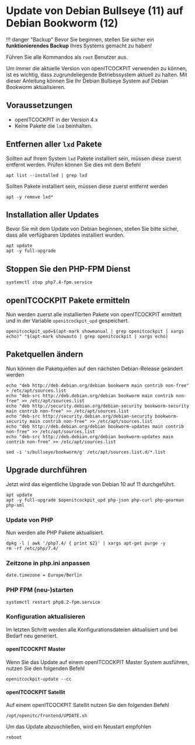 # Update von Debian Bullseye (11) auf Debian Bookworm (12)

!!! danger "Backup"
    Bevor Sie beginnen, stellen Sie sicher ein **funktionierendes Backup** Ihres Systems gemacht zu haben!

Führen Sie alle Kommandos als `root` Benutzer aus.

Um immer die aktuelle Version von openITCOCKPIT verwenden zu können, ist es wichtig, dass zugrundeliegende Betriebssystem aktuell zu halten.
Mit dieser Anleitung können Sie Ihr Debian Bullseye System auf Debian Bookworm aktualisieren.

##  Voraussetzungen
 -  openITCOCKPIT in der Version 4.x
 -  Keine Pakete die `lxd` beinhalten.

## Entfernen aller `lxd` Pakete
Sollten auf Ihrem System `lxd` Pakete installiert sein, müssen diese zuerst entfernt werden. Prüfen können Sie dies mit dem Befehl
```
apt list --installed | grep lxd
```

Sollten Pakete installiert sein, müssen diese zuerst entfernt werden
```
apt -y remove lxd*
```

## Installation aller Updates
Bevor Sie mit dem Update von Debian beginnen, stellen Sie bitte sicher, dass alle verfügbaren Updates installiert wurden.

```
apt update
apt -y full-upgrade
```

## Stoppen Sie den PHP-FPM Dienst
```
systemctl stop php7.4-fpm.service
```

## openITCOCKPIT Pakete ermitteln
Nun werden zuerst alle installierten Pakete von openITCOCKPIT ermittelt und in der Variable `openitcockpit_upd` gespeichert.
```
openitcockpit_upd=$(apt-mark showmanual | grep openitcockpit | xargs echo)" "$(apt-mark showauto | grep openitcockpit | xargs echo)
```

## Paketquellen ändern
Nun können die Paketquellen auf den nächsten Debian-Release geändert werden
```
echo "deb http://deb.debian.org/debian bookworm main contrib non-free" > /etc/apt/sources.list
echo "deb-src http://deb.debian.org/debian bookworm main contrib non-free" >> /etc/apt/sources.list
echo "deb http://security.debian.org/debian-security bookworm-security main contrib non-free" >> /etc/apt/sources.list
echo "deb-src http://security.debian.org/debian-security bookworm-security main contrib non-free" >> /etc/apt/sources.list
echo "deb http://deb.debian.org/debian bookworm-updates main contrib non-free" >> /etc/apt/sources.list
echo "deb-src http://deb.debian.org/debian bookworm-updates main contrib non-free" >> /etc/apt/sources.list

sed -i 's/bullseye/bookworm/g' /etc/apt/sources.list.d/*.list
```

## Upgrade durchführen
Jetzt wird das eigentliche Upgrade von Debian 10 auf 11 durchgeführt.
```
apt update
apt -y full-upgrade $openitcockpit_upd php-json php-curl php-gearman php-xml
```

### Update von PHP
Nun werden alle PHP Pakete aktualisiert.

```
dpkg -l | awk '/php7.4/ { print $2}' | xargs apt-get purge -y
rm -rf /etc/php/7.4/
```

### Zeitzone in php.ini anpassen

```
date.timezone = Europe/Berlin
```

### PHP FPM (neu-)starten

```
systemctl restart php8.2-fpm.service
```

### Konfiguration aktualisieren
Im letzten Schritt werden alle Konfigurationsdateien aktualisiert und bei Bedarf neu generiert.

#### openITCOCKPIT Master
Wenn Sie das Update auf einem openITCOCKPIT Master System ausführen, nutzen Sie den folgenden Befehl
```
openitcockpit-update --cc
```

#### openITCOCKPIT Satellit
Auf einem openITCOCKPIT Satellit nutzen Sie den folgenden Befehl
```
/opt/openitc/frontend/UPDATE.sh
```

Um das Update abzuschließen, wird ein Neustart empfohlen
```
reboot
```
